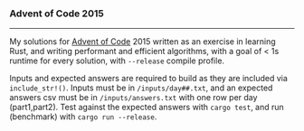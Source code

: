### Advent of Code 2015

---

My solutions for [Advent of Code](https://adventofcode.com/) 2015 written as an exercise in learning Rust, and writing performant and efficient algorithms, with a goal of < 1s runtime for every solution, with `--release` compile profile.

Inputs and expected answers are required to build as they are included via `include_str!()`. Inputs must be in `/inputs/day##.txt`, and an expected answers csv must be in `/inputs/answers.txt` with one row per day (part1,part2). Test against the expected answers with `cargo test`, and run (benchmark) with `cargo run --release`.